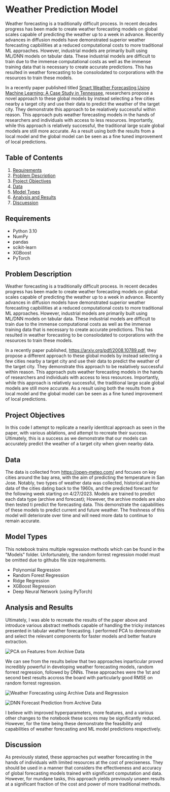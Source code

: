 # Weather Prediction Model

Weather forecasting is a traditionally difficult process. In recent decades progress has been made to create weather forecasting models on global scales capable of predicting the weather up to a week in advance. Recently advances in diffusion models have demonstrated superior weather forecasting capbiilities at a reduced computational costs to more traditional ML approaches. However, industrial models are primarily built using ML/DNN models on tabular data. These industrial models are difficult to train due to the immense computational costs as well as the immense training data that is necessary to create accurate predictions. This has resulted in weather forecasting to be consolodated to corporations with the resources to train these models. 

In a recently paper published titled [Smart Weather Forecasting Using Machine Learning: A Case Study in Tennessee](https://arxiv.org/pdf/2008.10789.pdf), researchers propose a novel approach to these global models by instead selecting a few cities nearby a  target city and use their data to predict the weather of the target city. They demonstrate this approach to be realatively successful within reason. This approach puts weather forecasting models in the hands of researchers and individuals with access to less resources. Importantly, while this approach is relatively successful, the traditional large scale global models are still more accurate. As a result using both the results from a local model and the global model can be seen as a fine tuned improvement of local predictions.


## Table of Contents

1. [Requirements ](#requirements)
2. [Problem Description](#problem-details)
3. [Project Objectives](#project-objectives)
4. [Data](#project-data)
5. [Model Types](#model-types)
6. [Analysis and Results](#analysis-and-results)
7. [Discuession](#discussion)

## Requirements

- Python 3.10
- NumPy
- pandas
- scikit-learn
- XGBoost
- PyTorch

## Problem Description

Weather forecasting is a traditionally difficult process. In recent decades progress has been made to create weather forecasting models on global scales capable of predicting the weather up to a week in advance. Recently advances in diffusion models have demonstrated superior weather forecasting capbiilities at a reduced computational costs to more traditional ML approaches. However, industrial models are primarily built using ML/DNN models on tabular data. These industrial models are difficult to train due to the immense computational costs as well as the immense training data that is necessary to create accurate predictions. This has resulted in weather forecasting to be consolodated to corporations with the resources to train these models. 

In a recently paper published, https://arxiv.org/pdf/2008.10789.pdf, they propose a different approach to these global models by instead selecting a few cities nearby a  target city and use their data to predict the weather of the target city. They demonstrate this approach to be realatively successful within reason. This approach puts weather forecasting models in the hands of researchers and individuals with access to less resources. Importantly, while this approach is relatively successful, the traditional large scale global models are still more accurate. As a result using both the results from a local model and the global model can be seen as a fine tuned improvement of local predictions.

## Project Objectives

In this code I attempt to replicate a nearily identitcal approach as seen in the paper, with various ablations, and attempt to recreate their success. Ultimately, this is a success as we demonstrate that our models can accurately predict the weather of a target city when given nearby data. 

## Data

The data is collected from https://open-meteo.com/ and focuses on key cities around the bay area, with the aim of predicting the temperature in San Jose. Notably, two types of weather data was collected, historical archive data of the cities dating back to the 1960s, and the predicted forecast for the following week starting on 4/27/2023. Models are trained to predict each data type (archive and forecast); However, the archive models are also then tested ti predict the forecasting data. This demonstrate the capabilities of these models to predict current and future weather. The freshness of this model will deteriorate over time and will need more data to continue to remain accurate. 

## Model Types

This notebook trains multiple regression methods which can be found in the "Models" folder. Unfortunately, the random forrest regression model must be omitted due to githubs file size requirements.

- Polynomial Regression
- Random Forest Regression
- Ridge Regression
- XGBoost Regression
- Deep Neural Network (using PyTorch)

## Analysis and Results

Ultimately, I was able to recreate the results of the paper above and introduce various abstract methods capable of handling the tricky instances presented in tabular weather forecasting. I performed PCA to demonstrate and select the relevant components for faster models and better feature extraction. 

![PCA on Features from Archive Data](/Images/ArchivePCA.jpg)

We can see from the results below that two approaches inparticular proved incredibly powerful in developing weather forecasting models, random forrest regression, followed by DNNs. These approaches were the 1st and second best results accross the board with particularly good RMSE on random forrest regression. 

![Weather Forecasting using Archive Data and Regression](/Images/Archive_Regression_RMSE.jpg)

![DNN Forecast Prediction from Archive Data](/Images/Predict_SJ_Temps_From_Archive_DNN.jpg)

I believe with improved hyperparameters, more features, and a various other changes to the notebook these scores may be significantly reduced. However, for the time being these demonstrate the feasibility and capabilities of weather forecasting and ML model predictions respectively. 

## Discussion

As previously stated, these approaches put weather forecasting in the hands of individuals with limited resources at the cost of preciseness. They should be used in a manner that considers the effectiveness and accuracy of global forecasting models trained with significant computation and data. However, for mundane tasks, this approach yields previously unseen results at a significant fraction of the cost and power of more traditional methods.